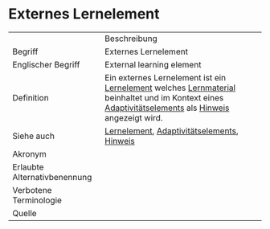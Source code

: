 # Externes Lernelement

<link-summary rel="summary"/>
<card-summary rel="summary"/>
<web-summary rel="summary"/>


<table>
    <tr>
        <td></td>
        <td>Beschreibung</td>
    </tr>
    <tr>
        <td>Begriff</td>
        <td>Externes Lernelement</td>
    </tr>
    <tr>
        <td>Englischer Begriff</td>
        <td>External learning element</td>
    </tr>
    <tr>
        <td>Definition</td>
        <td id="summary" >
            Ein externes Lernelement ist ein <a href="Lernelement-GE.md">Lernelement</a> welches <a href="Lernmaterial-GE.md">Lernmaterial</a> beinhaltet und 
            im Kontext eines <a href="Adaptivitätsaufgabe-GE.md">Adaptivitätselements</a> als <a href="Adaptivitätshinweis-GE.md">Hinweis</a> angezeigt wird.
        </td>
    </tr>  
    <tr>
        <td>Siehe auch</td>
        <td><a href="Lernelement-GE.md">Lernelement</a>, <a href="Adaptivitätsaufgabe-GE.md">Adaptivitätselements</a>, <a href="Adaptivitätshinweis-GE.md">Hinweis</a></td>
    </tr>
    <tr>
        <td>Akronym</td>
        <td></td>
    </tr>
   <tr>
        <td>Erlaubte Alternativbenennung</td>
        <td></td>
    </tr>
   <tr>
        <td>Verbotene Terminologie</td>
        <td></td>
    </tr>
   <tr>
        <td>Quelle</td>
        <td></td>
    </tr>
</table>